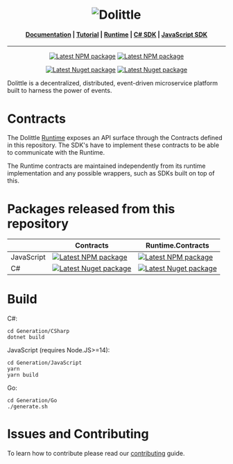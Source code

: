 <h1 align="center"><img src="https://raw.githubusercontent.com/dolittle/Runtime/master/Documentation/dolittle_negativ_horisontal_RGB.svg" alt="Dolittle"></h1>

<h4 align="center">
    <a href="https://dolittle.io">Documentation</a> |
    <a href="https://dolittle.io/docs/tutorials/getting_started/">Tutorial</a> |
    <a href="https://github.com/dolittle/Runtime">Runtime</a> |
    <a href="https://github.com/dolittle/DotNet.SDK">C# SDK</a> |
    <a href="https://github.com/dolittle/JavaScript.SDK">JavaScript SDK</a>
</h4>

---

<p align="center">
    <a href="https://www.npmjs.com/package/@dolittle/contracts"><img src="https://img.shields.io/npm/v/@dolittle/contracts?label=@dolittle/contracts&logo=npm" alt="Latest NPM package"></a>
    <a href="https://www.npmjs.com/package/@dolittle/runtime.contracts"><img src="https://img.shields.io/npm/v/@dolittle/runtime.contracts?label=@dolittle/runtime.contracts&logo=npm" alt="Latest NPM package"></a>
</p>
<p align="center">
    <a href="https://www.nuget.org/packages/Dolittle.Contracts/"><img src="https://img.shields.io/nuget/v/Dolittle.Contracts?label=Dolittle.Contracts&logo=nuget" alt="Latest Nuget package"></a>
    <a href="https://www.nuget.org/packages/Dolittle.Runtime.Contracts/"><img src="https://img.shields.io/nuget/v/Dolittle.Contracts?label=Dolittle.Runtime.Contracts&logo=nuget" alt="Latest Nuget package"></a>
</p>

Dolittle is a decentralized, distributed, event-driven microservice platform built to harness the power of events.

# Contracts

The Dolittle [Runtime](https://github.com/dolittle/Runtime) exposes an API surface through the Contracts defined in this repository. The SDK's have to implement these contracts to be able to communicate with the Runtime.

The Runtime contracts are maintained independently from its runtime implementation and any possible wrappers, such as SDKs built on top of this.

# Packages released from this repository

|            | Contracts                                                                                                                                                                                     | Runtime.Contracts                                                                                                                                                                                                |
|------------|-----------------------------------------------------------------------------------------------------------------------------------------------------------------------------------------------|------------------------------------------------------------------------------------------------------------------------------------------------------------------------------------------------------------------|
| JavaScript | <a href="https://www.npmjs.com/package/@dolittle/contracts"><img src="https://img.shields.io/npm/v/@dolittle/contracts?label=@dolittle/contracts&logo=npm" alt="Latest NPM package"></a>      | <a href="https://www.npmjs.com/package/@dolittle/runtime.contracts"><img src="https://img.shields.io/npm/v/@dolittle/runtime.contracts?label=@dolittle/runtime.contracts&logo=npm" alt="Latest NPM package"></a> |
| C#         | <a href="https://www.nuget.org/packages/Dolittle.Contracts/"><img src="https://img.shields.io/nuget/v/Dolittle.Contracts?label=Dolittle.Contracts&logo=nuget" alt="Latest Nuget package"></a> | <a href="https://www.nuget.org/packages/Dolittle.Runtime.Contracts/"><img src="https://img.shields.io/nuget/v/Dolittle.Contracts?label=Dolittle.Runtime.Contracts&logo=nuget" alt="Latest Nuget package"></a>    |

# Build
C#:
```shell
cd Generation/CSharp
dotnet build
```

JavaScript (requires Node.JS>=14):
```shell
cd Generation/JavaScript
yarn
yarn build
```

Go:
```shell
cd Generation/Go
./generate.sh
```

# Issues and Contributing
To learn how to contribute please read our [contributing](https://dolittle.io/contributing/) guide.
